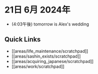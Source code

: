 # 21日 6月 2024年
- (4:03午後) tomorrow is Alex's wedding




## Quick Links
- [[areas/life_maintenance/scratchpad]]
- [[areas/sashin_exists/scratchpad]]
- [[areas/acquiring_japanese/scratchpad]]
- [[areas/work/scratchpad]]
